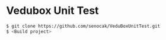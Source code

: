 # Vedubox Unit Test
```sh
$ git clone https://github.com/senocak/VeduBoxUnitTest.git
$ <Build project>
```